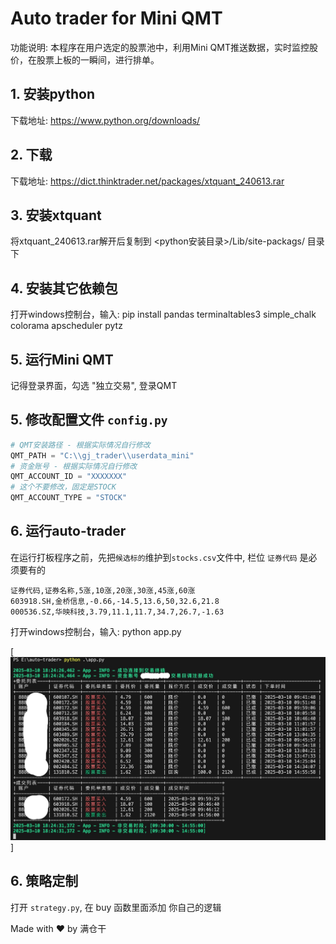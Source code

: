 # Auto trader for Mini QMT

功能说明: 本程序在用户选定的股票池中，利用Mini QMT推送数据，实时监控股价，在股票上板的一瞬间，进行排单。

## 1. 安装python

下载地址: <https://www.python.org/downloads/>

## 2. 下载

下载地址: <https://dict.thinktrader.net/packages/xtquant_240613.rar>

## 3. 安装xtquant

将xtquant_240613.rar解开后复制到 <python安装目录>/Lib/site-packags/ 目录下

## 4. 安装其它依赖包

打开windows控制台，输入: pip install pandas terminaltables3 simple_chalk colorama apscheduler pytz

## 5. 运行Mini QMT

记得登录界面，勾选 "独立交易", 登录QMT

## 5. 修改配置文件 `config.py`

```py
# QMT安装路径 - 根据实际情况自行修改
QMT_PATH = "C:\\gj_trader\\userdata_mini"
# 资金账号 - 根据实际情况自行修改
QMT_ACCOUNT_ID = "XXXXXXX"
# 这个不要修改，固定是STOCK
QMT_ACCOUNT_TYPE = "STOCK"
```

## 6. 运行auto-trader

在运行打板程序之前，先把`候选标的`维护到`stocks.csv`文件中, 栏位 `证券代码` 是必须要有的

```csv
证券代码,证券名称,5涨,10涨,20涨,30涨,45涨,60涨
603918.SH,金桥信息,-0.66,-14.5,13.6,50,32.6,21.8
000536.SZ,华映科技,3.79,11.1,11.7,34.7,26.7,-1.63
```

打开windows控制台，输入: python app.py

[![alt](./images/2025-03-10_18-24-52.jpg)]

## 6. 策略定制

打开 `strategy.py`, 在 buy 函数里面添加 你自己的逻辑

Made with ♥ by 满仓干
